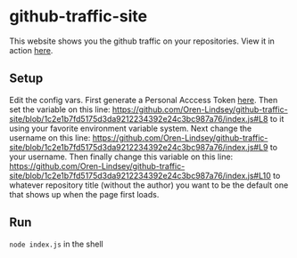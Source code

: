 # github-traffic-site
This website shows you the github traffic on your repositories. View it in action [here](https://Github-Traffic.s40.repl.co).
## Setup
Edit the config vars. First generate a Personal Acccess Token [here](https://github.com/settings/tokens/new). Then set the variable on this line: https://github.com/Oren-Lindsey/github-traffic-site/blob/1c2e1b7fd5175d3da9212234392e24c3bc987a76/index.js#L8
to it using your favorite environment variable system.
Next change the username on this line: 
https://github.com/Oren-Lindsey/github-traffic-site/blob/1c2e1b7fd5175d3da9212234392e24c3bc987a76/index.js#L9
to your username.
Then finally change this variable on this line:
https://github.com/Oren-Lindsey/github-traffic-site/blob/1c2e1b7fd5175d3da9212234392e24c3bc987a76/index.js#L10
to whatever repository title (without the author) you want to be the default one that shows up when the page first loads.
## Run
`node index.js` in the shell
